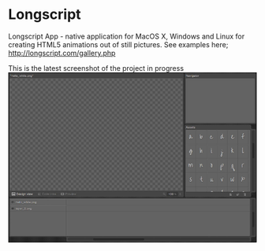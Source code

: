 Longscript
==========

Longscript App - native application for MacOS X, Windows and Linux for creating HTML5 animations out of still pictures.
See examples here;
http://longscript.com/gallery.php

This is the latest screenshot of the project in progress
![alt tag](res/img/preview.jpg)
